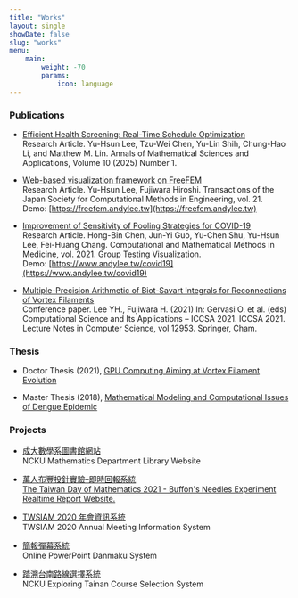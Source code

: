 ```yaml
---
title: "Works"
layout: single
showDate: false
slug: "works"
menu:
    main:
        weight: -70
        params: 
            icon: language
---
```


### Publications

- [Efficient Health Screening: Real-Time Schedule Optimization](https://dx.doi.org/10.4310/AMSA.250305063601)  
Research Article. Yu-Hsun Lee, Tzu-Wei Chen, Yu-Lin Shih, Chung-Hao Li, and Matthew M. Lin. Annals of Mathematical Sciences and Applications, Volume 10 (2025) Number 1.

- [Web-based visualization framework on FreeFEM](http://www.matsumoto.nuem.nagoya-u.ac.jp/jascome/denshi-journal/21/No-10-211218.pdf)  
Research Article. Yu-Hsun Lee, Fujiwara Hiroshi. Transactions of the Japan Society for Computational Methods in Engineering, vol. 21.   
Demo: [https://freefem.andylee.tw](https://freefem.andylee.tw)

- [Improvement of Sensitivity of Pooling Strategies for COVID-19](https://doi.org/10.1155/2021/6636396)  
Research Article. Hong-Bin Chen, Jun-Yi Guo, Yu-Chen Shu, Yu-Hsun Lee, Fei-Huang Chang. Computational and Mathematical Methods in Medicine, vol. 2021. Group Testing Visualization.   
Demo: [https://www.andylee.tw/covid19](https://www.andylee.tw/covid19)

- [Multiple-Precision Arithmetic of Biot-Savart Integrals for Reconnections of Vortex Filaments](https://doi.org/10.1007/978-3-030-86976-2_13)  
Conference paper. Lee YH., Fujiwara H. (2021) In: Gervasi O. et al. (eds) Computational Science and Its Applications – ICCSA 2021. ICCSA 2021. Lecture Notes in Computer Science, vol 12953. Springer, Cham.

### Thesis

- Doctor Thesis (2021), [GPU Computing Aiming at Vortex Filament Evolution](https://doi.org/10.14989/doctor.k23544)  

- Master Thesis (2018), [Mathematical Modeling and Computational Issues of Dengue Epidemic](https://hdl.handle.net/11296/k6ayjz)  
<!--   
Demo: [https://vmodel.andylee.tw/visual/](https://vmodel.andylee.tw/visual/) -->

### Projects

- [成大數學系圖書館網站](https://library.math.ncku.edu.tw/)  
NCKU Mathematics Department Library Website

- [萬人布豐投針實驗–即時回報系統](https://piday-2021.web.app/)  
[The Taiwan Day of Mathematics 2021 - Buffon's Needles Experiment Realtime Report Website.](https://sites.google.com/view/taiwan314/過去活動/2021/2021-萬人實驗企劃)

- [TWSIAM 2020 年會資訊系統](https://twsiam2020.emath.tw/)  
TWSIAM 2020 Annual Meeting Information System

- [簡報彈幕系統](https://github.com/andylee830914/ppdanmu)  
Online PowerPoint Danmaku System

- [踏溯台南路線選擇系統](https://exptnsel.liberal.ncku.edu.tw/)  
NCKU Exploring Tainan Course Selection System
